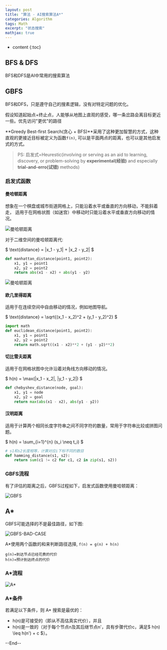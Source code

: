 ```yaml
---
layout: post
title: "算法 - AI搜索算法A*"
categories: Algorithm
tags: Math
excerpt: "状态搜索"
mathjax: true
---
```


* content
{:toc}

## BFS & DFS

BFS和DFS是AI中常用的搜索算法

## GBFS

BFS和DFS，只是遵守自己的搜素逻辑，没有对特定问题的优化。

假设知道起始点+终止点，人能够从地图上直观的感受，哪一条岔路会离目标更近一些。优先访问"更优"的路径

**Greedy Best-first Search(贪心 + BFS)**采用了这种更加智慧的方式，这种直观的更接近目标被定义为函数`f(n)`, 可以是平面两点的距离，也可以是其他启发式的方式。

> PS: 启发式=Heurestic(involving or serving as an aid to learning, discovery, or problem-solving by **experimental(经验)** and especially **trial-and-erro(试错)** methods)

### 启发式函数

#### 曼哈顿距离

想象在一个棋盘或城市街道网格上，只能沿着水平或垂直的方向移动，不能斜着走， 适用于在网格状图（如迷宫）中移动时只能沿着水平或垂直方向移动的情况。

![曼哈顿距离]({{site.static}}/images/algorithm-manhattan-distance1.png)

对于二维空间的曼哈顿距离代:

$ \text{distance} = \|x_1 - y_1\| + \|x_2 - y_2\| $

```python
def manhattan_distance(point1, point2):
    x1, y1 = point1
    x2, y2 = point2
    return abs(x1 - x2) + abs(y1 - y2)
```

![曼哈顿距离]({{site.static}}/images/algorithm-manhattan-distance2.png)

#### 欧几里得距离

适用于在连续空间中自由移动的情况，例如地图导航。

$ \text{distance} = \sqrt{(x_1 - x_2)^2 + (y_1 - y_2)^2} $

```python
import math
def euclidean_distance(point1, point2):
    x1, y1 = point1
    x2, y2 = point2
    return math.sqrt((x1 - x2)**2 + (y1 - y2)**2)
```

#### 切比雪夫距离

适用于在网格状图中允许沿着对角线方向移动的情况。

$  h(n) = \max(\|x_1 - x_2\|, \|y_1 - y_2\|)  $

```python
def chebyshev_distance(node, goal):
    x1, y1 = node
    x2, y2 = goal
    return max(abs(x1 - x2), abs(y1 - y2))
```

#### 汉明距离

适用于计算两个相同长度字符串之间不同字符的数量，常用于字符串比较或拼图问题。

$  h(n) = \sum_{i=1}^{n} (s_i \neq t_i)  $

```python
# s1和s2长度相等，计算对应i下标不同的数目
def hamming_distance(s1, s2):
    return sum(c1 != c2 for c1, c2 in zip(s1, s2))
```

### GBFS流程

有了评估的距离之后，GBFS过程如下，启发式函数使用曼哈顿距离：

![GBFS]({{site.static}}/images/algorithm-greedy-best-first-search.gif)

## A*

GBFS可能选择的不是最佳路径，如下图:

![GBFS-BAD-CASE]({{site.static}}/images/algorithm-gbfs-bad-case.png)

A*使用两个函数的和来判断路径选择, `f(n) = g(n) + h(n)`

```
g(n)=到达节点已经花费的代价
h(n)=预计到达终点的代价
```

### A*流程

![A*]({{site.static}}/images/algorithm-a-star-search.gif)

### A*条件

若满足以下条件，则 A* 搜索是最优的：

* h(n)是可接受的（即从不高估真实代价），并且
* h(n)是一致的（对于每个节点n及其后继节点n'，具有步骤代价c，满足$ h(n) \leq h(n') + c $）。

--End--